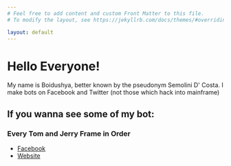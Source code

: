 ```yaml
---
# Feel free to add content and custom Front Matter to this file.
# To modify the layout, see https://jekyllrb.com/docs/themes/#overriding-theme-defaults

layout: default
---
```


# Hello Everyone!

My name is Boidushya, better known by the pseudonym Semolini D' Costa. I make bots on Facebook and Twitter (not those which hack into mainframe)

## If you wanna see some of my bot:

### Every Tom and Jerry Frame in Order
  * [Facebook](www.facebook.com/etjfo)
  * [Website](boidushya.github.io/etjfo)
